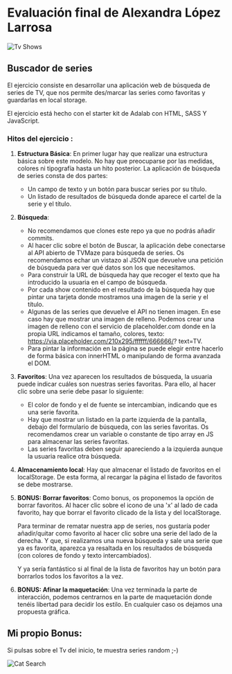 # Evaluación final de Alexandra López Larrosa

![Tv Shows](https://prashantsani.com/Misc/codepen/tv.svg)

## Buscador de series

El ejercicio consiste en desarrollar una aplicación web de búsqueda de series de TV, que nos permite
des/marcar las series como favoritas y guardarlas en local storage.

El ejercicio está hecho con el starter kit de Adalab con HTML, SASS Y JavaScript.

### Hitos del ejercicio :

1. **Estructura Básica**: 
   En primer lugar hay que realizar una estructura básica sobre este modelo. No hay que preocuparse por las
   medidas, colores ni tipografía hasta un hito posterior.
   La aplicación de búsqueda de series consta de dos partes:
   - Un campo de texto y un botón para buscar series por su título.
   - Un listado de resultados de búsqueda donde aparece el cartel de la serie y el título.


2. **Búsqueda**:
   - No recomendamos que clones este repo ya que no podrás añadir commits.
   - Al hacer clic sobre el botón de Buscar, la aplicación debe conectarse al API abierto de TVMaze para
   búsqueda de series. Os recomendamos echar un vistazo al JSON que devuelve una petición de
   búsqueda para ver qué datos son los que necesitamos.
   - Para construir la URL de búsqueda hay que recoger el texto que ha introducido la usuaria en el campo
   de búsqueda.
   - Por cada show contenido en el resultado de la búsqueda hay que pintar una tarjeta donde mostramos
   una imagen de la serie y el título.
   - Algunas de las series que devuelve el API no tienen imagen. En ese caso hay que mostrar una imagen
   de relleno. Podemos crear una imagen de relleno con el servicio de placeholder.com donde en la
   propia URL indicamos el tamaño, colores, texto: https://via.placeholder.com/210x295/ffffff/666666/?
   text=TV.
   - Para pintar la información en la página se puede elegir entre hacerlo de forma básica con innerHTML o
   manipulando de forma avanzada el DOM.

3. **Favoritos**:
   Una vez aparecen los resultados de búsqueda, la usuaria puede indicar cuáles son nuestras series favoritas.
   Para ello, al hacer clic sobre una serie debe pasar lo siguiente:
   - El color de fondo y el de fuente se intercambian, indicando que es una serie favorita.
   - Hay que mostrar un listado en la parte izquierda de la pantalla, debajo del formulario de búsqueda, con
   las series favoritas. Os recomendamos crear un variable o constante de tipo array en JS para almacenar
   las series favoritas.
   - Las series favoritas deben seguir apareciendo a la izquierda aunque la usuaria realice otra búsqueda.

4. **Almacenamiento local**:
   Hay que almacenar el listado de favoritos en el localStorage. De esta forma, al recargar la página el listado de
   favoritos se debe mostrarse.

5. **BONUS: Borrar favoritos**:
   Como bonus, os proponemos la opción de borrar favoritos. Al hacer clic sobre el icono de una 'x' al lado de
   cada favorito, hay que borrar el favorito clicado de la lista y del localStorage.

   Para terminar de rematar nuestra app de series, nos gustaría poder añadir/quitar como favorito al hacer clic
   sobre una serie del lado de la derecha. Y que, si realizamos una nueva búsqueda y sale una serie que ya es
   favorita, aparezca ya resaltada en los resultados de búsqueda (con colores de fondo y texto intercambiados).

   Y ya sería fantástico si al final de la lista de favoritos hay un botón para borrarlos todos los favoritos a la vez.

6. **BONUS: Afinar la maquetación**:
Una vez terminada la parte de interacción, podemos centrarnos en la parte de maquetación donde tenéis
libertad para decidir los estilo. En cualquier caso os dejamos una propuesta gráfica.



## Mi propio Bonus:

Si pulsas sobre el Tv del inicio, te muestra series random ;-)

![Cat Search](https://github.com/Adalab/modulo-2-evaluacion-final-SandraLarrosa/blob/master/src/images/cats-search.gif)

